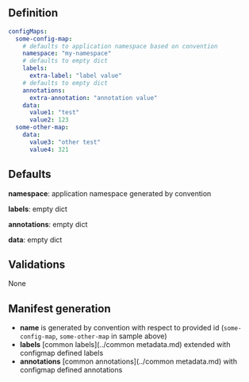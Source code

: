 
## Definition

``` yaml
configMaps:
  some-config-map:
    # defaults to application namespace based on convention
    namespace: "my-namespace"
    # defaults to empty dict
    labels: 
      extra-label: "label value"
    # defaults to empty dict
    annotations: 
      extra-annotation: "annotation value"
    data:
      value1: "test"
      value2: 123
  some-other-map:
    data:
      value3: "other test"
      value4: 321
```

## Defaults

**namespace**: application namespace generated by convention

**labels**: empty dict

**annotations**: empty dict

**data**: empty dict

## Validations

None

## Manifest generation 

- **name** is generated by convention with respect to provided id (`some-config-map`, `some-other-map` in sample above)
- **labels** [common labels](../common metadata.md) extended with configmap defined labels
- **annotations** [common annotations](../common metadata.md) with configmap defined annotations



